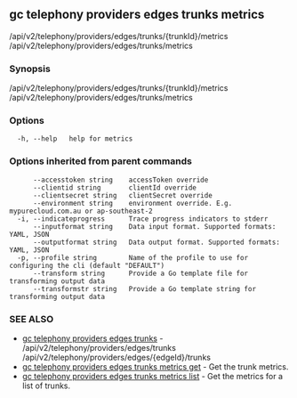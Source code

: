 ## gc telephony providers edges trunks metrics

/api/v2/telephony/providers/edges/trunks/{trunkId}/metrics /api/v2/telephony/providers/edges/trunks/metrics

### Synopsis

/api/v2/telephony/providers/edges/trunks/{trunkId}/metrics /api/v2/telephony/providers/edges/trunks/metrics

### Options

```
  -h, --help   help for metrics
```

### Options inherited from parent commands

```
      --accesstoken string    accessToken override
      --clientid string       clientId override
      --clientsecret string   clientSecret override
      --environment string    environment override. E.g. mypurecloud.com.au or ap-southeast-2
  -i, --indicateprogress      Trace progress indicators to stderr
      --inputformat string    Data input format. Supported formats: YAML, JSON
      --outputformat string   Data output format. Supported formats: YAML, JSON
  -p, --profile string        Name of the profile to use for configuring the cli (default "DEFAULT")
      --transform string      Provide a Go template file for transforming output data
      --transformstr string   Provide a Go template string for transforming output data
```

### SEE ALSO

* [gc telephony providers edges trunks](gc_telephony_providers_edges_trunks.html)	 - /api/v2/telephony/providers/edges/trunks /api/v2/telephony/providers/edges/{edgeId}/trunks
* [gc telephony providers edges trunks metrics get](gc_telephony_providers_edges_trunks_metrics_get.html)	 - Get the trunk metrics.
* [gc telephony providers edges trunks metrics list](gc_telephony_providers_edges_trunks_metrics_list.html)	 - Get the metrics for a list of trunks.


